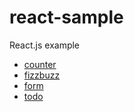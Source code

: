 # react-sample
React.js example

- [counter](http://jun06t.github.io/react-sample/counter/)
- [fizzbuzz](http://jun06t.github.io/react-sample/fizzbuzz/dist/)
- [form](http://jun06t.github.io/react-sample/form/dist/)
- [todo](http://jun06t.github.io/react-sample/todo/)
